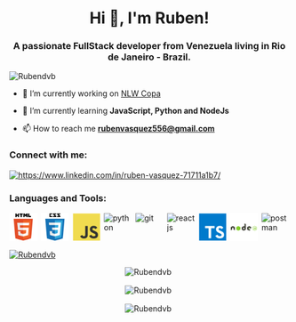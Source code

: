 <h1 align="center">Hi 👋, I'm Ruben!</h1>

<h3 align="center">A passionate FullStack developer from Venezuela living in Rio de Janeiro - Brazil.</h3>

<img src="https://komarev.com/ghpvc/?username=Rubendvb&style=for-the-badge" alt="Rubendvb" />

- 🔭 I’m currently working on [NLW Copa](https://github.com/Rubendvb/nlw-Copa)

- 🌱 I’m currently learning **JavaScript, Python and NodeJs**

- 📫 How to reach me **rubenvasquez556@gmail.com**

<div>
  <h3 align="left">Connect with me:</h3>

  <p align="left">
    <a href="https://www.linkedin.com/in/rub%C3%A9n-v%C3%A1squez-71711a1b7/" target="_blank"><img align="center" src="https://img.shields.io/badge/LinkedIn-0077B5?style=for-the-badge&logo=linkedin&logoColor=white" alt="https://www.linkedin.com/in/ruben-vasquez-71711a1b7/"/></a>
  </p>
</div>

<h3 align="left">Languages and Tools:</h3>

<div style="display: flex; flex-direction: row; justify-content: space-between; width:  100%">
  <img src="https://raw.githubusercontent.com/devicons/devicon/master/icons/html5/html5-original-wordmark.svg" alt="html5" width="50" height="50"/>
  <img src="https://raw.githubusercontent.com/devicons/devicon/master/icons/css3/css3-original-wordmark.svg" alt="css3" width="50" height="50"/>
  <img src="https://raw.githubusercontent.com/devicons/devicon/master/icons/javascript/javascript-original.svg" alt="javascript" width="50" height="50"/>
  <img src="https://upload.wikimedia.org/wikipedia/commons/thumb/c/c3/Python-logo-notext.svg/1024px-Python-logo-notext.svg.png" alt="python" width="50" height="50"> 
  <img src="https://www.vectorlogo.zone/logos/git-scm/git-scm-icon.svg" alt="git" width="50" height="50"/>
  <img src="https://cdn.iconscout.com/icon/free/png-256/react-2752089-2284906.png" alt="reactjs" width="50" height="50"/>
  <img src="https://raw.githubusercontent.com/devicons/devicon/master/icons/typescript/typescript-original.svg" alt="typescript" width="50" height="50"/>
  <img src="https://raw.githubusercontent.com/devicons/devicon/master/icons/nodejs/nodejs-original-wordmark.svg" alt="nodejs" width="50" height="50"/>
  <img src="https://www.vectorlogo.zone/logos/getpostman/getpostman-icon.svg" alt="postman" width="50" height="50"/>
</div>

<div style="margin-top: 1rem">
  <p><a href="https://github.com/ryo-ma/github-profile-trophy"><img src="https://github-profile-trophy.vercel.app/?username=Rubendvb&column=-1&theme=nord&margin-w=15&margin-h=15" alt="Rubendvb" /></a></p>
</div>

<div style="display: flex; flex-direction: column; align-items: center; max-width: 500px">
  <img style="margin-bottom: 1rem" src="https://github-readme-stats.vercel.app/api/top-langs?username=Rubendvb&show_icons=true&locale=en&layout=compact&card_width=443&theme=nord" alt="Rubendvb" />
  <img style="margin-bottom: 1rem" src="https://github-readme-stats.vercel.app/api?username=Rubendvb&show_icons=true&locale=en&theme=nord" alt="Rubendvb" />
  <img src="https://github-readme-streak-stats.herokuapp.com/?user=Rubendvb&theme=nord" alt="Rubendvb" />
</div>
